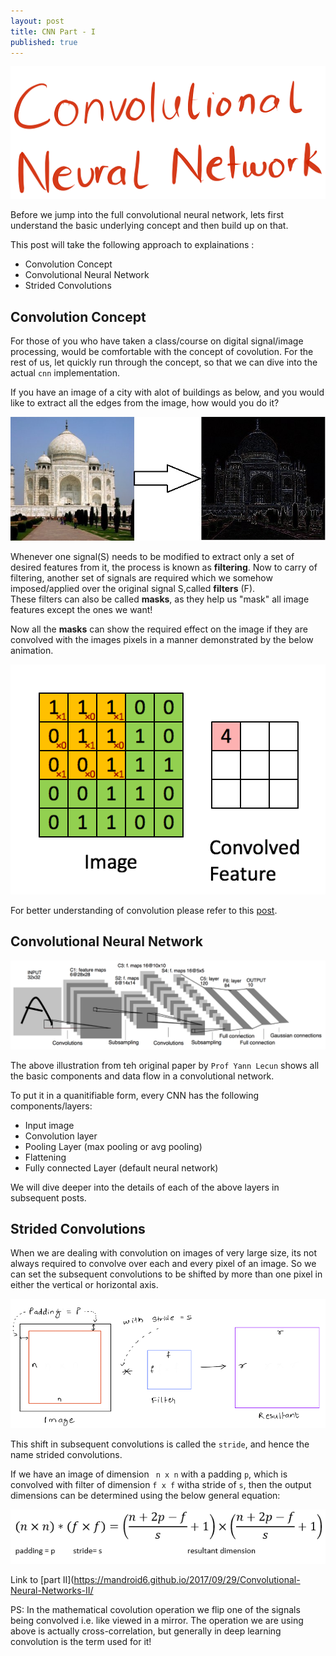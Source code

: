```yaml
---
layout: post
title: CNN Part - I
published: true
---
```

![](/images/cnn1.png) 

Before we jump into the full convolutional neural network, lets first understand the basic underlying concept and then build up on that.  

This post will take the following approach to explainations :  

- Convolution Concept
- Convolutional Neural Network
- Strided Convolutions

## Convolution Concept  

For those of you who have taken a class/course on digital signal/image processing, would be comfortable with the concept of covolution. For the rest of us, let quickly run through the concept, so that we can dive into the actual ```cnn``` implementation.  

If you have an image of a city with alot of buildings as below, and you would like to extract all the edges from the image, how would you do it?  

![](/images/conv1.jpg)   
  
  
Whenever one signal(S) needs to be modified to extract only a set of desired features from it, the process is known as **filtering**. Now to carry of filtering, another set of signals are required which we somehow imposed/applied over the original signal S,called **filters** (F).  
These filters can also be called **masks**, as they help us "mask" all image features except the ones we want!  

Now all the **masks** can show the required effect on the image if they are convolved with the images pixels in a manner demonstrated by the below animation.  


![](/images/Convolution_schematic.gif)  

For better understanding of convolution please refer to this [post](http://aishack.in/tutorials/image-convolution-examples/).  


## Convolutional Neural Network 


![](/images/cnn2.png)  

The above illustration from teh original paper by ```Prof Yann Lecun``` shows all the basic components and data flow in a convolutional network.  

To put it in a quanitifiable form, every CNN has the following components/layers:  

  - Input image
  - Convolution layer
  - Pooling Layer (max pooling or avg pooling)
  - Flattening
  - Fully connected Layer (default neural network)
  
 We will dive deeper into the details of each of the above layers in subsequent posts.  
 
 
## Strided Convolutions

When we are dealing with convolution on images of very large size, its not always required to convolve over each and every pixel of an image. So we can set the subsequent convolutions to be shifted by more than one pixel in either the vertical or horizontal axis.   

![](/images/cnn3.png)   

This shift in subsequent convolutions is called the ```stride```, and hence the name strided convolutions.  

If we have an image of dimension ``` n x n``` with a padding ```p```, which is convolved with filter of dimension ```f x f``` witha stride of ```s```, then the output dimensions can be determined using the below general equation:

![](/images/cnn4.png)   




Link to [part II](https://mandroid6.github.io/2017/09/29/Convolutional-Neural-Networks-II/


PS: In the mathematical covolution operation we flip one of the signals being convolved i.e. like viewed in a mirror. The operation we are using above is actually cross-correlation, but generally in deep learning convolution is the term used for it!   

  
     
     
      
       
       
       
 
